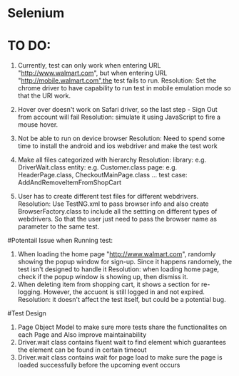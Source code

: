 # Selenium

# TO DO:
1. Currently, test can only work when entering URL "http://www.walmart.com", but when entering URL "http://mobile.walmart.com",the test fails to run. 
Resolution: Set the chrome driver to have capability to run test in mobile emulation mode so that the URl work.

2. Hover over doesn't work on Safari driver, so the last step - Sign Out from account will fail
Resolution: simulate it using JavaScript to fire a mouse hover.

3. Not be able to run on device browser
Resolution: Need to spend some time to install the android and ios webdriver and make the test work

4. Make all files categorized with hierarchy
Resolution:
library: e.g. DriverWait.class
entity: e.g. Customer.class
page: e.g. HeaderPage.class, CheckoutMainPage.class ...
test case: AddAndRemoveItemFromShopCart

5. User has to create different test files for different webdrivers.
Resolution: Use TestNG.xml to pass browser info and also create BrowserFactory.class to include all the settting on different types of webdrivers. So that the user just need to pass the browser name as parameter to the same test.


#Potentail Issue when Running test:
1. When loading the home page "http://www.walmart.com", randomly showing the popup window for sign-up. Since it
happens randomely, the test isn't designed to handle it
Resolution: when loading home page, check if the popup window is showing up, then dismiss it.
2. When deleting item from shopping cart, it shows a section for re-logging. However, the accuont is still logged in and not expired.
Resolution: it doesn't affect the test itself, but could be a potential bug.

#Test Design
1. Page Object Model to make sure more tests share the functionalites on each Page and Also improve maintainability
2. Driver.wait class contains fluent wait to find element which guarantees the element can be found in certain timeout
3. Driver.wait class contains wait for page load to make sure the page is loaded successfully before the upcoming event occurs


